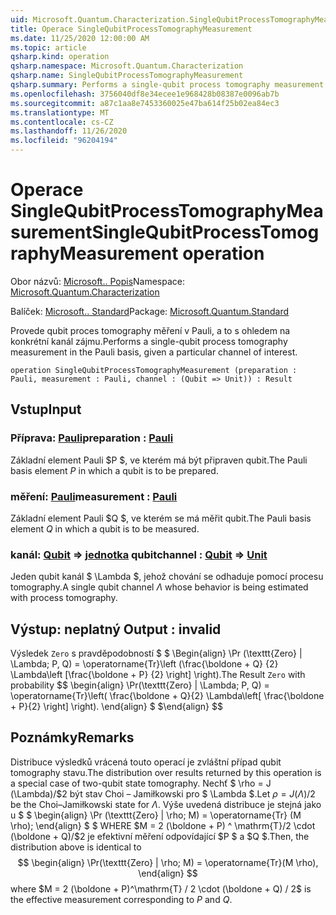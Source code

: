 ```yaml
---
uid: Microsoft.Quantum.Characterization.SingleQubitProcessTomographyMeasurement
title: Operace SingleQubitProcessTomographyMeasurement
ms.date: 11/25/2020 12:00:00 AM
ms.topic: article
qsharp.kind: operation
qsharp.namespace: Microsoft.Quantum.Characterization
qsharp.name: SingleQubitProcessTomographyMeasurement
qsharp.summary: Performs a single-qubit process tomography measurement in the Pauli basis, given a particular channel of interest.
ms.openlocfilehash: 3756040df8e34ecee1e968428b08387e0096ab7b
ms.sourcegitcommit: a87c1aa8e7453360025e47ba614f25b02ea84ec3
ms.translationtype: MT
ms.contentlocale: cs-CZ
ms.lasthandoff: 11/26/2020
ms.locfileid: "96204194"
---
```

# <a name="singlequbitprocesstomographymeasurement-operation"></a><span data-ttu-id="61486-102">Operace SingleQubitProcessTomographyMeasurement</span><span class="sxs-lookup"><span data-stu-id="61486-102">SingleQubitProcessTomographyMeasurement operation</span></span>

<span data-ttu-id="61486-103">Obor názvů: [Microsoft.. Popis](xref:Microsoft.Quantum.Characterization)</span><span class="sxs-lookup"><span data-stu-id="61486-103">Namespace: [Microsoft.Quantum.Characterization](xref:Microsoft.Quantum.Characterization)</span></span>

<span data-ttu-id="61486-104">Balíček: [Microsoft.. Standard](https://nuget.org/packages/Microsoft.Quantum.Standard)</span><span class="sxs-lookup"><span data-stu-id="61486-104">Package: [Microsoft.Quantum.Standard](https://nuget.org/packages/Microsoft.Quantum.Standard)</span></span>


<span data-ttu-id="61486-105">Provede qubit proces tomography měření v Pauli, a to s ohledem na konkrétní kanál zájmu.</span><span class="sxs-lookup"><span data-stu-id="61486-105">Performs a single-qubit process tomography measurement in the Pauli basis, given a particular channel of interest.</span></span>

```qsharp
operation SingleQubitProcessTomographyMeasurement (preparation : Pauli, measurement : Pauli, channel : (Qubit => Unit)) : Result
```


## <a name="input"></a><span data-ttu-id="61486-106">Vstup</span><span class="sxs-lookup"><span data-stu-id="61486-106">Input</span></span>

### <a name="preparation--pauli"></a><span data-ttu-id="61486-107">Příprava: [Pauli](xref:microsoft.quantum.lang-ref.pauli)</span><span class="sxs-lookup"><span data-stu-id="61486-107">preparation : [Pauli](xref:microsoft.quantum.lang-ref.pauli)</span></span>

<span data-ttu-id="61486-108">Základní element Pauli $P $, ve kterém má být připraven qubit.</span><span class="sxs-lookup"><span data-stu-id="61486-108">The Pauli basis element $P$ in which a qubit is to be prepared.</span></span>


### <a name="measurement--pauli"></a><span data-ttu-id="61486-109">měření: [Pauli](xref:microsoft.quantum.lang-ref.pauli)</span><span class="sxs-lookup"><span data-stu-id="61486-109">measurement : [Pauli](xref:microsoft.quantum.lang-ref.pauli)</span></span>

<span data-ttu-id="61486-110">Základní element Pauli $Q $, ve kterém se má měřit qubit.</span><span class="sxs-lookup"><span data-stu-id="61486-110">The Pauli basis element $Q$ in which a qubit is to be measured.</span></span>


### <a name="channel--qubit--unit"></a><span data-ttu-id="61486-111">kanál: [Qubit](xref:microsoft.quantum.lang-ref.qubit) => [jednotka](xref:microsoft.quantum.lang-ref.unit) qubit</span><span class="sxs-lookup"><span data-stu-id="61486-111">channel : [Qubit](xref:microsoft.quantum.lang-ref.qubit) => [Unit](xref:microsoft.quantum.lang-ref.unit)</span></span> 

<span data-ttu-id="61486-112">Jeden qubit kanál $ \Lambda $, jehož chování se odhaduje pomocí procesu tomography.</span><span class="sxs-lookup"><span data-stu-id="61486-112">A single qubit channel $\Lambda$ whose behavior is being estimated with process tomography.</span></span>



## <a name="output--__invalidresult__"></a><span data-ttu-id="61486-113">Výstup: __neplatný <Result>__</span><span class="sxs-lookup"><span data-stu-id="61486-113">Output : __invalid<Result>__</span></span>

<span data-ttu-id="61486-114">Výsledek `Zero` s pravděpodobností $ $ \Begin{align} \Pr (\texttt{Zero} | \Lambda; P, Q) = \operatorname{Tr}\left (\frac{\boldone + Q} {2} \Lambda\left [\frac{\boldone + P} {2} \right] \right).</span><span class="sxs-lookup"><span data-stu-id="61486-114">The Result `Zero` with probability $$ \begin{align} \Pr(\texttt{Zero} | \Lambda; P, Q) = \operatorname{Tr}\left( \frac{\boldone + Q}{2} \Lambda\left[ \frac{\boldone + P}{2} \right] \right).</span></span>
<span data-ttu-id="61486-115">\end{align} $ $</span><span class="sxs-lookup"><span data-stu-id="61486-115">\end{align} $$</span></span>

## <a name="remarks"></a><span data-ttu-id="61486-116">Poznámky</span><span class="sxs-lookup"><span data-stu-id="61486-116">Remarks</span></span>

<span data-ttu-id="61486-117">Distribuce výsledků vrácená touto operací je zvláštní případ qubit tomography stavu.</span><span class="sxs-lookup"><span data-stu-id="61486-117">The distribution over results returned by this operation is a special case of two-qubit state tomography.</span></span> <span data-ttu-id="61486-118">Nechť $ \rho = J (\Lambda)/$2 být stav Choi – Jamiłkowski pro $ \Lambda $.</span><span class="sxs-lookup"><span data-stu-id="61486-118">Let $\rho = J(\Lambda) / 2$ be the Choi–Jamiłkowski state for $\Lambda$.</span></span> <span data-ttu-id="61486-119">Výše uvedená distribuce je stejná jako u $ $ \begin{align} \Pr (\texttt{Zero} | \rho; M) = \operatorname{Tr} (M \rho); \end{align} $ $ WHERE $M = 2 (\boldone + P) ^ \mathrm{T}/2 \cdot (\boldone + Q)/$2 je efektivní měření odpovídající $P $ a $Q $.</span><span class="sxs-lookup"><span data-stu-id="61486-119">Then, the distribution above is identical to $$ \begin{align} \Pr(\texttt{Zero} | \rho; M) = \operatorname{Tr}(M \rho), \end{align} $$ where $M = 2 (\boldone + P)^\mathrm{T} / 2 \cdot (\boldone + Q) / 2$ is the effective measurement corresponding to $P$ and $Q$.</span></span>